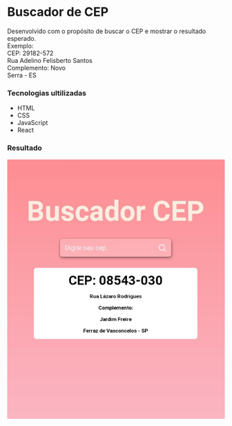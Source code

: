 # Buscador de CEP 

<p>Desenvolvido com o propósito de buscar o CEP e mostrar o resultado esperado. <br> 
 Exemplo: <br>  CEP: 29182-572 <br>
Rua Adelino Felisberto Santos <br>
Complemento: Novo <br>
Serra - ES <p>

### Tecnologias ultilizadas

- HTML
- CSS
- JavaScript
- React


### Resultado
 
 
 ![imagem](https://github.com/driica/Buscador-CEP/blob/master/resultado.jpg)
 
 
